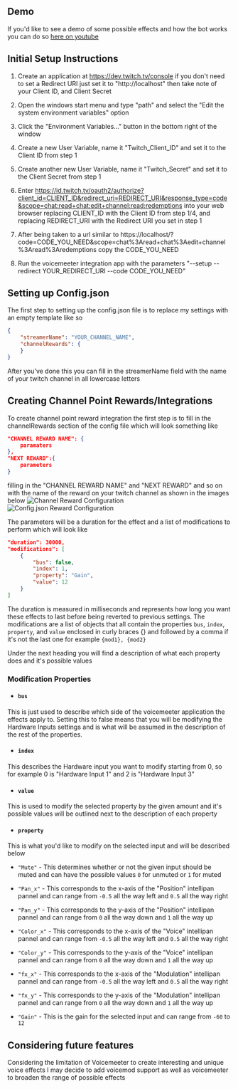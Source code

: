 ## Demo
If you'd like to see a demo of some possible effects and how the bot works you can do so [here on youtube](https://youtu.be/MrYab6lro3M)

## Initial Setup Instructions

1. Create an application at https://dev.twitch.tv/console if you don't need to set a Redirect URI just set it to "http://localhost" then take note of your Client ID, and Client Secret

2. Open the windows start menu and type "path" and select the "Edit the system environment variables" option

3. Click the "Environment Variables..." button in the bottom right of the window

4. Create a new User Variable, name it "Twitch_Client_ID" and set it to the Client ID from step 1

5. Create another new User Variable, name it "Twitch_Secret" and set it to the Client Secret from step 1

6. Enter https://id.twitch.tv/oauth2/authorize?client_id=CLIENT_ID&redirect_uri=REDIRECT_URI&response_type=code&scope=chat:read+chat:edit+channel:read:redemptions into your web browser replacing CLIENT_ID with the Client ID from step 1/4, and replacing REDIRECT_URI with the Redirect URI you set in step 1

7. After being taken to a url similar to https://localhost/?code=CODE_YOU_NEED&scope=chat%3Aread+chat%3Aedit+channel%3Aread%3Aredemptions copy the CODE_YOU_NEED

8. Run the voicemeeter integration app with the parameters "--setup --redirect YOUR_REDIRECT_URI --code CODE_YOU_NEED"

## Setting up Config.json

The first step to setting up the config.json file is to replace my settings with an empty template like so 
```json
{
    "streamerName": "YOUR_CHANNEL_NAME",
    "channelRewards": {
    }
}
```
After you've done this you can fill in the streamerName field with the name of your twitch channel in all lowercase letters


## Creating Channel Point Rewards/Integrations

To create channel point reward integration the first step is to fill in the channelRewards section of the config file which will look something like
```json
"CHANNEL REWARD NAME": {
    paramaters
},
"NEXT REWARD":{
    parameters
}
```
filling in the "CHANNEL REWARD NAME" and "NEXT REWARD" and so on with the name of the reward on your twitch channel as shown in the images below
![Channel Reward Configuration](https://i.imgur.com/XZq0g5p.png)
![Config.json Reward Configuration](https://i.imgur.com/Y1pCQcQ.png)

The parameters will be a duration for the effect and a list of modifications to perform which will look like 
```json
"duration": 30000,
"modifications": [
    {
        "bus": false,
        "index": 1,
        "property": "Gain",
        "value": 12
    }
]
```
The duration is measured in milliseconds and represents how long you want these effects to last before being reverted to previous settings. The modifications are a list of objects that all contain the properties `bus`, `index`, `property`, and `value` enclosed in curly braces {} and followed by a comma if it's not the last one for example `{mod1}, {mod2}`

Under the next heading you will find a description of what each property does and it's possible values

### Modification Properties

* #### `bus`
This is just used to describe which side of the voicemeeter application the effects apply to. Setting this to false means that you will be modifying the Hardware Inputs settings and is what will be assumed in the description of the rest of the properties.

* #### `index`
This describes the Hardware input you want to modify starting from 0, so for example 0 is "Hardware Input 1" and 2 is "Hardware Input 3"

* #### `value`
This is used to modify the selected property by the given amount and it's possible values will be outlined next to the description of each property

* #### `property`
This is what you'd like to modify on the selected input and will be described below
* `"Mute"` - This determines whether or not the given input should be muted and can have the possible values `0` for unmuted or `1` for muted

* `"Pan_x"` - This corresponds to the x-axis of the "Position" intellipan pannel and can range from `-0.5` all the way left and `0.5` all the way right

* `"Pan_y"` - This corresponds to the y-axis of the "Position" intellipan pannel and can range from `0` all the way down and `1` all the way up

* `"Color_x"` - This corresponds to the x-axis of the "Voice" intellipan pannel and can range from `-0.5` all the way left and `0.5` all the way right

* `"Color_y"` - This corresponds to the y-axis of the "Voice" intellipan pannel and can range from `0` all the way down and `1` all the way up

* `"fx_x"` - This corresponds to the x-axis of the "Modulation" intellipan pannel and can range from `-0.5` all the way left and `0.5` all the way right

* `"fx_y"` - This corresponds to the y-axis of the "Modulation" intellipan pannel and can range from `0` all the way down and `1` all the way up

* `"Gain"` - This is the gain for the selected input and can range from `-60` to `12`



## Considering future features

Considering the limitation of Voicemeeter to create interesting and unique voice effects I may decide to add voicemod support as well as voicemeeter to broaden the range of possible effects